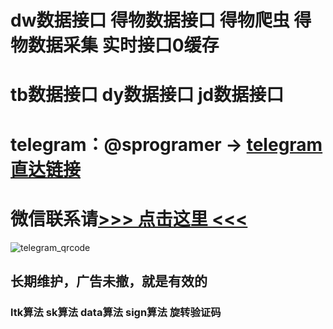 
# dw数据接口 得物数据接口 得物爬虫 得物数据采集 实时接口0缓存
# tb数据接口 dy数据接口 jd数据接口   
# telegram：@sprogramer  ->  [telegram直达链接](https://t.me/sprogramer)             
# 微信联系请[>>> 点击这里 <<<](http://154.39.250.224/)         
![telegram_qrcode](https://user-images.githubusercontent.com/124868171/235883419-99f0f97d-b6c4-47c7-83c2-ec20501eebee.png)
## 长期维护，广告未撤，就是有效的  
### ltk算法 sk算法 data算法 sign算法 旋转验证码          
 

